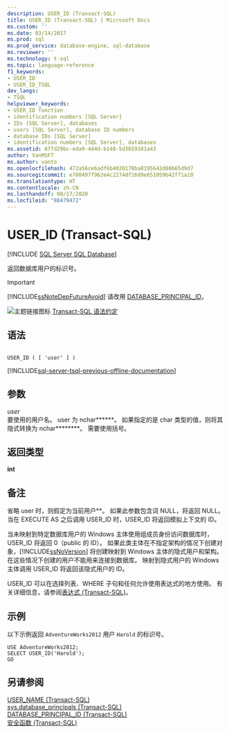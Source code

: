 ```yaml
---
description: USER_ID (Transact-SQL)
title: USER_ID (Transact-SQL) | Microsoft Docs
ms.custom: ''
ms.date: 03/14/2017
ms.prod: sql
ms.prod_service: database-engine, sql-database
ms.reviewer: ''
ms.technology: t-sql
ms.topic: language-reference
f1_keywords:
- USER_ID
- USER_ID_TSQL
dev_langs:
- TSQL
helpviewer_keywords:
- USER_ID function
- identification numbers [SQL Server]
- IDs [SQL Server], databases
- users [SQL Server], database ID numbers
- database IDs [SQL Server]
- identification numbers [SQL Server], databases
ms.assetid: 67fd29bc-eda9-4d4d-b148-5d3659181a43
author: VanMSFT
ms.author: vanto
ms.openlocfilehash: 472a56ce6adf6b4020178ba8195642d88665d9d7
ms.sourcegitcommit: e700497f962e4c2274df16d9e651059b42ff1a10
ms.translationtype: HT
ms.contentlocale: zh-CN
ms.lasthandoff: 08/17/2020
ms.locfileid: "88479472"
---
```

# <a name="user_id-transact-sql"></a>USER_ID (Transact-SQL)
[!INCLUDE [SQL Server SQL Database](../../includes/applies-to-version/sql-asdb.md)]

  返回数据库用户的标识号。  
  
> [!IMPORTANT]  
>  [!INCLUDE[ssNoteDepFutureAvoid](../../includes/ssnotedepfutureavoid-md.md)] 请改用 [DATABASE_PRINCIPAL_ID](../../t-sql/functions/database-principal-id-transact-sql.md)。  
  
 ![主题链接图标](../../database-engine/configure-windows/media/topic-link.gif "“主题链接”图标") [Transact-SQL 语法约定](../../t-sql/language-elements/transact-sql-syntax-conventions-transact-sql.md)  
  
## <a name="syntax"></a>语法  
  
```  
  
USER_ID ( [ 'user' ] )  
```  
  
[!INCLUDE[sql-server-tsql-previous-offline-documentation](../../includes/sql-server-tsql-previous-offline-documentation.md)]

## <a name="arguments"></a>参数
 *user*  
 要使用的用户名。 user 为 nchar******。 如果指定的是 char 类型的值，则将其隐式转换为 nchar********。 需要使用括号。  
  
## <a name="return-types"></a>返回类型  
 **int**  
  
## <a name="remarks"></a>备注  
 省略 user 时，则假定为当前用户**。 如果此参数包含词 NULL，将返回 NULL。当在 EXECUTE AS 之后调用 USER_ID 时，USER_ID 将返回模拟上下文的 ID。  
  
 当未映射到特定数据库用户的 Windows 主体使用组成员身份访问数据库时，USER_ID 将返回 0（public 的 ID）。 如果此类主体在不指定架构的情况下创建对象，[!INCLUDE[ssNoVersion](../../includes/ssnoversion-md.md)] 将创建映射到 Windows 主体的隐式用户和架构。 在这些情况下创建的用户不能用来连接到数据库。 映射到隐式用户的 Windows 主体调用 USER_ID 将返回该隐式用户的 ID。  
  
 USER_ID 可以在选择列表、WHERE 子句和任何允许使用表达式的地方使用。 有关详细信息，请参阅[表达式 (Transact-SQL)](../../t-sql/language-elements/expressions-transact-sql.md)。  
  
## <a name="examples"></a>示例  
 以下示例返回 `AdventureWorks2012` 用户 `Harold` 的标识号。  
  
```  
USE AdventureWorks2012;  
SELECT USER_ID('Harold');  
GO  
```  
  
## <a name="see-also"></a>另请参阅  
 [USER_NAME (Transact-SQL)](../../t-sql/functions/user-name-transact-sql.md)   
 [sys.database_principals (Transact-SQL)](../../relational-databases/system-catalog-views/sys-database-principals-transact-sql.md)   
 [DATABASE_PRINCIPAL_ID (Transact-SQL)](../../t-sql/functions/database-principal-id-transact-sql.md)   
 [安全函数 (Transact-SQL)](../../t-sql/functions/security-functions-transact-sql.md)  
  
  
